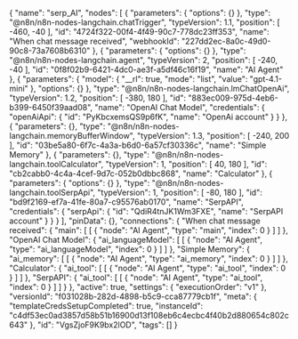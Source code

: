 {
  "name": "serp_AI",
  "nodes": [
    {
      "parameters": {
        "options": {}
      },
      "type": "@n8n/n8n-nodes-langchain.chatTrigger",
      "typeVersion": 1.1,
      "position": [
        -460,
        -40
      ],
      "id": "4724f322-00f4-4f49-90c7-778dc23ff353",
      "name": "When chat message received",
      "webhookId": "227dd2ec-8a0c-49d0-90c8-73a7608b6310"
    },
    {
      "parameters": {
        "options": {}
      },
      "type": "@n8n/n8n-nodes-langchain.agent",
      "typeVersion": 2,
      "position": [
        -240,
        -40
      ],
      "id": "0f8f02b9-6421-4dc0-ae3f-a5df46c16f19",
      "name": "AI Agent"
    },
    {
      "parameters": {
        "model": {
          "__rl": true,
          "mode": "list",
          "value": "gpt-4.1-mini"
        },
        "options": {}
      },
      "type": "@n8n/n8n-nodes-langchain.lmChatOpenAi",
      "typeVersion": 1.2,
      "position": [
        -380,
        180
      ],
      "id": "883ec009-975d-4eb6-b399-6450f39aad08",
      "name": "OpenAI Chat Model",
      "credentials": {
        "openAiApi": {
          "id": "PyKbcxemsQS9p6fK",
          "name": "OpenAi account"
        }
      }
    },
    {
      "parameters": {},
      "type": "@n8n/n8n-nodes-langchain.memoryBufferWindow",
      "typeVersion": 1.3,
      "position": [
        -240,
        200
      ],
      "id": "03be5a80-6f7c-4a3a-b6d0-6a57cf30336c",
      "name": "Simple Memory"
    },
    {
      "parameters": {},
      "type": "@n8n/n8n-nodes-langchain.toolCalculator",
      "typeVersion": 1,
      "position": [
        40,
        180
      ],
      "id": "cb2cabb0-4c4a-4cef-9d7c-052b0dbbc868",
      "name": "Calculator"
    },
    {
      "parameters": {
        "options": {}
      },
      "type": "@n8n/n8n-nodes-langchain.toolSerpApi",
      "typeVersion": 1,
      "position": [
        -80,
        180
      ],
      "id": "bd9f2169-ef7a-41fe-80a7-c95576ab0170",
      "name": "SerpAPI",
      "credentials": {
        "serpApi": {
          "id": "QdiR4tnJK1Wm3FXE",
          "name": "SerpAPI account"
        }
      }
    }
  ],
  "pinData": {},
  "connections": {
    "When chat message received": {
      "main": [
        [
          {
            "node": "AI Agent",
            "type": "main",
            "index": 0
          }
        ]
      ]
    },
    "OpenAI Chat Model": {
      "ai_languageModel": [
        [
          {
            "node": "AI Agent",
            "type": "ai_languageModel",
            "index": 0
          }
        ]
      ]
    },
    "Simple Memory": {
      "ai_memory": [
        [
          {
            "node": "AI Agent",
            "type": "ai_memory",
            "index": 0
          }
        ]
      ]
    },
    "Calculator": {
      "ai_tool": [
        [
          {
            "node": "AI Agent",
            "type": "ai_tool",
            "index": 0
          }
        ]
      ]
    },
    "SerpAPI": {
      "ai_tool": [
        [
          {
            "node": "AI Agent",
            "type": "ai_tool",
            "index": 0
          }
        ]
      ]
    }
  },
  "active": true,
  "settings": {
    "executionOrder": "v1"
  },
  "versionId": "f031028b-282d-4898-b5c9-cca87779cb1f",
  "meta": {
    "templateCredsSetupCompleted": true,
    "instanceId": "c4df53ec0ad3857d58b51b16900d13f108eb6c4ecbc4f40b2d880654c802c643"
  },
  "id": "VgsZjoF9K9bx2lOD",
  "tags": []
}
